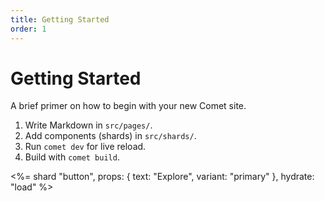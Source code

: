 ```yaml
---
title: Getting Started
order: 1
---
```


# Getting Started

A brief primer on how to begin with your new Comet site.

1. Write Markdown in `src/pages/`.
2. Add components (shards) in `src/shards/`.
3. Run `comet dev` for live reload.
4. Build with `comet build`.

<%= shard "button", props: { text: "Explore", variant: "primary" }, hydrate: "load" %>
